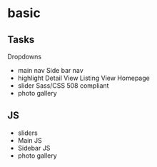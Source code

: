 # basic

Tasks
----------
Dropdowns
- main nav
Side bar nav
- highlight
Detail View
Listing View
Homepage
 - slider
Sass/CSS
508 compliant
- photo gallery




JS
-----
- sliders
- Main JS
- Sidebar JS
- photo gallery

